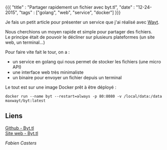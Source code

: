 {{{
    "title"         : "Partager rapidement un fichier avec byt.tl",
    "date"          : "12-24-2015",
    "tags"          : ["golang", "web", "service", "docker"]
}}}

Je fais un petit article pour présenter un service que j'ai réalisé avec [Wayt](http://wayt.me).

Nous cherchions un moyen rapide et simple pour partager des fichiers.  
Le principe était de pouvoir le décliner sur plusieurs plateformes (un site web, un terminal...)

Pour faire vite fait le tour, on a :
 - un service en golang qui nous permet de stocker les fichiers (une micro API)
 - une interface web très minimaliste
 - un binaire pour envoyer un fichier depuis un terminal

Le tout est sur une image Docker prêt à être déployé :
```
docker run --name byt --restart=always -p 80:8080 -v /local/data:/data maxwayt/byt:latest
```

## Liens
[Github - Byt.tl](http://github.com/byttl)  
[Site web - Byt.tl](http://byt.tl)

*Fabien Casters*
